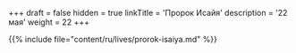 +++
draft = false
hidden = true
linkTitle = 'Пророк Исайя'
description = '22 мая'
weight = 22
+++

{{% include file="content/ru/lives/prorok-isaiya.md" %}}

